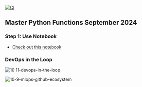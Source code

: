 [![CI](https://github.com/jlo87/master-python-functions/actions/workflows/cicd.yml/badge.svg)](https://github.com/jlo87/master-python-functions/actions/workflows/cicd.yml)
## Master Python Functions September 2024

### Step 1: Use Notebook

* [Check out this notebook](Functions_101.ipynb)

### DevOps in the Loop

![10 11-devops-in-the-loop](https://user-images.githubusercontent.com/58792/207328768-63f56f1f-8f83-493a-a572-0398b36bfe59.png)

![10-9-mlops-github-ecosystem](https://user-images.githubusercontent.com/58792/207328805-adb0b128-0596-4739-b317-ffe628fd64ae.png)